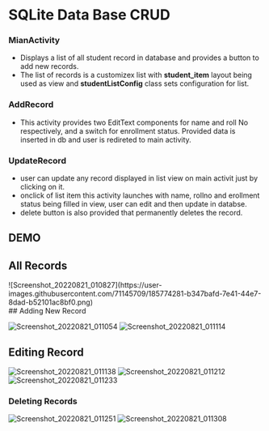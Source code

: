 # SQLite Data Base CRUD 

### MianActivity
- Displays a list of all student record in database and provides a button to add new records.
- The list of records is a customizex list with **student_item** layout being used as view and **studentListConfig** class sets configuration for list.

### AddRecord
- This activity provides two EditText components for name and roll No respectively, and a switch for enrollment status. Provided data is inserted in db and user is redireted to main activity.

### UpdateRecord
- user can update any record displayed in list view on main activit just by clicking on it.
- onclick of list item this activity launches with name, rollno and erollment status being filled in view, user can edit and then update in databse.
- delete button is also provided that permanently deletes the record.

## **DEMO**

## All Records
<div width="50%" height="500px">
![Screenshot_20220821_010827](https://user-images.githubusercontent.com/71145709/185774281-b347bafd-7e41-44e7-8dad-b52101ac8bf0.png)
</div>
## Adding New Record

![Screenshot_20220821_011054](https://user-images.githubusercontent.com/71145709/185774296-9b07708d-71c3-4657-b2cb-97b8bdd89833.png)
![Screenshot_20220821_011114](https://user-images.githubusercontent.com/71145709/185774303-f1cb0e3d-01f6-4d49-b2d5-e31769a5801f.png)

## Editing Record

![Screenshot_20220821_011138](https://user-images.githubusercontent.com/71145709/185774311-9577db64-7045-48d4-a5df-7268b047bb06.png)
![Screenshot_20220821_011212](https://user-images.githubusercontent.com/71145709/185774317-d92ac752-fad5-433e-9f01-de9545cfd615.png)
![Screenshot_20220821_011233](https://user-images.githubusercontent.com/71145709/185774326-739ce49d-b17e-4e95-8281-0789302d910f.png)

### Deleting Records

![Screenshot_20220821_011251](https://user-images.githubusercontent.com/71145709/185774330-4aa05a34-169c-439e-97fc-ff57a15b37ec.png)
![Screenshot_20220821_011308](https://user-images.githubusercontent.com/71145709/185774337-528707c9-0bf4-4e4d-8e0a-66fe5d1b18bd.png)
